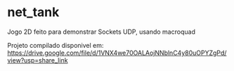 # net_tank
Jogo 2D feito para demonstrar Sockets UDP, usando macroquad

Projeto compilado disponivel em: <https://drive.google.com/file/d/1VNX4we70OALAojNNblnC4y80uOPYZgPd/view?usp=share_link>
